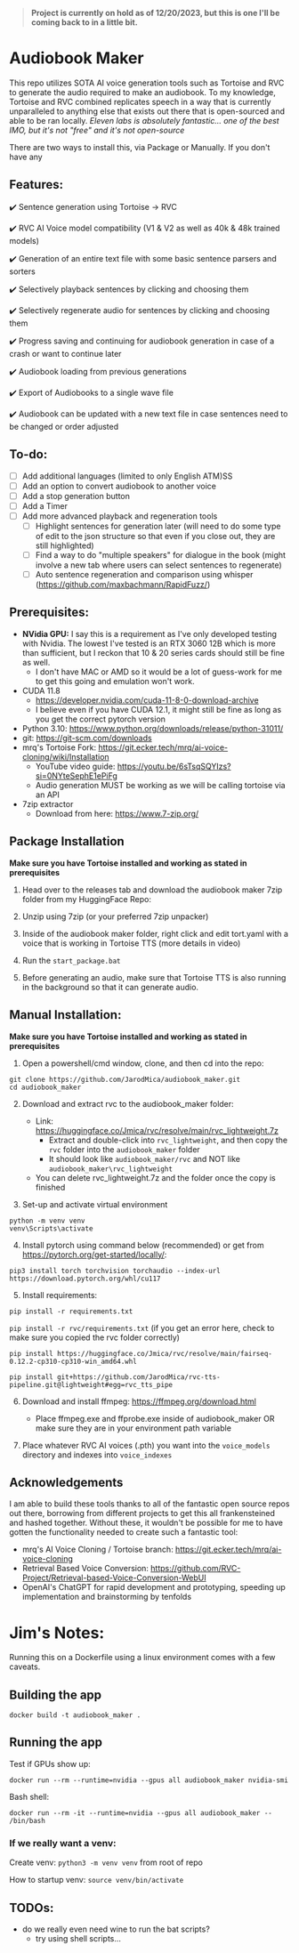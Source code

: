 > **Project is currently on hold as of 12/20/2023, but this is one I'll be coming back to in a little bit.**

# Audiobook Maker

This repo utilizes SOTA AI voice generation tools such as Tortoise and RVC to generate the audio required to make an audiobook. To my knowledge, Tortoise and RVC combined replicates speech in a way that is currently unparalleled to anything else that exists out there that is open-sourced and able to be ran locally. _Eleven labs is absolutely fantastic... one of the best IMO, but it's not "free" and it's not open-source_

There are two ways to install this, via Package or Manually. If you don't have any

## Features:

:heavy_check_mark: Sentence generation using Tortoise -> RVC

:heavy_check_mark: RVC AI Voice model compatibility (V1 & V2 as well as 40k & 48k trained models)

:heavy_check_mark: Generation of an entire text file with some basic sentence parsers and sorters

:heavy_check_mark: Selectively playback sentences by clicking and choosing them

:heavy_check_mark: Selectively regenerate audio for sentences by clicking and choosing them

:heavy_check_mark: Progress saving and continuing for audiobook generation in case of a crash or want to continue later

:heavy_check_mark: Audiobook loading from previous generations

:heavy_check_mark: Export of Audiobooks to a single wave file

:heavy_check_mark: Audiobook can be updated with a new text file in case sentences need to be changed or order adjusted

## To-do:

- [ ] Add additional languages (limited to only English ATM)SS
- [ ] Add an option to convert audiobook to another voice
- [ ] Add a stop generation button
- [ ] Add a Timer
- [ ] Add more advanced playback and regeneration tools
  - [ ] Highlight sentences for generation later (will need to do some type of edit to the json structure so that even if you close out, they are still highlighted)
  - [ ] Find a way to do "multiple speakers" for dialogue in the book (might involve a new tab where users can select sentences to regenerate)
  - [ ] Auto sentence regeneration and comparison using whisper (https://github.com/maxbachmann/RapidFuzz/)

## Prerequisites:

- **NVidia GPU:** I say this is a requirement as I've only developed testing with Nvidia. The lowest I've tested is an RTX 3060 12B which is more than sufficient, but I reckon that 10 & 20 series cards should still be fine as well.
  - I don't have MAC or AMD so it would be a lot of guess-work for me to get this going and emulation won't work.
- CUDA 11.8
  - https://developer.nvidia.com/cuda-11-8-0-download-archive
  - I believe even if you have CUDA 12.1, it might still be fine as long as you get the correct pytorch version
- Python 3.10: https://www.python.org/downloads/release/python-31011/
- git: https://git-scm.com/downloads
- mrq's Tortoise Fork: https://git.ecker.tech/mrq/ai-voice-cloning/wiki/Installation
  - YouTube video guide: https://youtu.be/6sTsqSQYIzs?si=0NYteSephE1ePiFg
  - Audio generation MUST be working as we will be calling tortoise via an API
- 7zip extractor
  - Download from here: https://www.7-zip.org/

## Package Installation

**Make sure you have Tortoise installed and working as stated in prerequisites**

1. Head over to the releases tab and download the audiobook maker 7zip folder from my HuggingFace Repo:

2. Unzip using 7zip (or your preferred 7zip unpacker)

3. Inside of the audiobook maker folder, right click and edit tort.yaml with a voice that is working in Tortoise TTS (more details in video)

4. Run the `start_package.bat`

5. Before generating an audio, make sure that Tortoise TTS is also running in the background so that it can generate audio.

## Manual Installation:

**Make sure you have Tortoise installed and working as stated in prerequisites**

1. Open a powershell/cmd window, clone, and then cd into the repo:

```
git clone https://github.com/JarodMica/audiobook_maker.git
cd audiobook_maker
```

2. Download and extract rvc to the audiobook_maker folder:

   - Link: https://huggingface.co/Jmica/rvc/resolve/main/rvc_lightweight.7z
     - Extract and double-click into `rvc_lightweight`, and then copy the `rvc` folder into the `audiobook_maker` folder
     - It should look like `audiobook_maker/rvc` and NOT like `audiobook_maker\rvc_lightweight`
   - You can delete rvc_lightweight.7z and the folder once the copy is finished

3. Set-up and activate virtual environment

```
python -m venv venv
venv\Scripts\activate
```

4. Install pytorch using command below (recommended) or get from https://pytorch.org/get-started/locally/:

`pip3 install torch torchvision torchaudio --index-url https://download.pytorch.org/whl/cu117`

5. Install requirements:

`pip install -r requirements.txt`

`pip install -r rvc/requirements.txt` (if you get an error here, check to make sure you copied the rvc folder correctly)

`pip install https://huggingface.co/Jmica/rvc/resolve/main/fairseq-0.12.2-cp310-cp310-win_amd64.whl`

`pip install git+https://github.com/JarodMica/rvc-tts-pipeline.git@lightweight#egg=rvc_tts_pipe`

6. Download and install ffmpeg: https://ffmpeg.org/download.html

   - Place ffmpeg.exe and ffprobe.exe inside of audiobook_maker OR make sure they are in your environment path variable

7. Place whatever RVC AI voices (.pth) you want into the `voice_models` directory and indexes into `voice_indexes`

## Acknowledgements

I am able to build these tools thanks to all of the fantastic open source repos out there, borrowing from different projects to get this all frankensteined and hashed together. Without these, it wouldn't be possible for me to have gotten the functionality needed to create such a fantastic tool:

- mrq's AI Voice Cloning / Tortoise branch: https://git.ecker.tech/mrq/ai-voice-cloning
- Retrieval Based Voice Conversion: https://github.com/RVC-Project/Retrieval-based-Voice-Conversion-WebUI
- OpenAI's ChatGPT for rapid development and prototyping, speeding up implementation and brainstorming by tenfolds

# Jim's Notes:

Running this on a Dockerfile using a linux environment comes with a few caveats.

## Building the app

```
docker build -t audiobook_maker .
```

## Running the app

Test if GPUs show up:

```
docker run --rm --runtime=nvidia --gpus all audiobook_maker nvidia-smi
```

Bash shell:

```
docker run --rm -it --runtime=nvidia --gpus all audiobook_maker -- /bin/bash
```

### If we really want a venv:

Create venv: `python3 -m venv venv` from root of repo

How to startup venv: `source venv/bin/activate`

## TODOs:

- do we really even need wine to run the bat scripts?
  - try using shell scripts...
